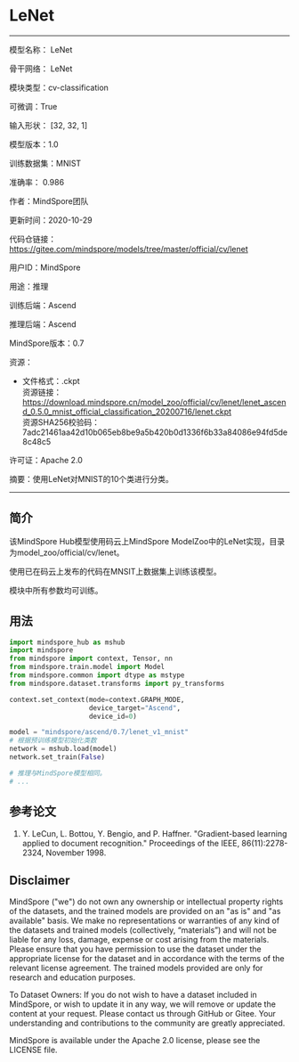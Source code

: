 # LeNet

---

模型名称： LeNet

骨干网络： LeNet

模块类型：cv-classification

可微调：True

输入形状： [32, 32, 1]

模型版本：1.0

训练数据集：MNIST

准确率： 0.986

作者：MindSpore团队

更新时间：2020-10-29

代码仓链接： <https://gitee.com/mindspore/models/tree/master/official/cv/lenet>

用户ID：MindSpore

用途：推理

训练后端：Ascend

推理后端：Ascend

MindSpore版本：0.7

资源：

-
    文件格式：.ckpt  
    资源链接： <https://download.mindspore.cn/model_zoo/official/cv/lenet/lenet_ascend_0.5.0_mnist_official_classification_20200716/lenet.ckpt>  
    资源SHA256校验码：7adc21461aa42d10b065eb8be9a5b420b0d1336f6b33a84086e94fd5de8c48c5

许可证：Apache 2.0

摘要：使用LeNet对MNIST的10个类进行分类。

---

## 简介

该MindSpore Hub模型使用码云上MindSpore ModelZoo中的LeNet实现，目录为model_zoo/official/cv/lenet。

使用已在码云上发布的代码在MNSIT上数据集上训练该模型。

模块中所有参数均可训练。

## 用法

```python
import mindspore_hub as mshub
import mindspore
from mindspore import context, Tensor, nn
from mindspore.train.model import Model
from mindspore.common import dtype as mstype
from mindspore.dataset.transforms import py_transforms

context.set_context(mode=context.GRAPH_MODE,
                    device_target="Ascend",
                    device_id=0)

model = "mindspore/ascend/0.7/lenet_v1_mnist"
# 根据预训练模型初始化类数
network = mshub.load(model)
network.set_train(False)

# 推理与MindSpore模型相同。
# ...
```

## 参考论文

1. Y. LeCun, L. Bottou, Y. Bengio, and P. Haffner. "Gradient-based learning applied to document recognition." Proceedings of the IEEE, 86(11):2278-2324, November 1998.

## Disclaimer

MindSpore ("we") do not own any ownership or intellectual property rights of the datasets, and the trained models are provided on an "as is" and "as available" basis. We make no representations or warranties of any kind of the datasets and trained models (collectively, “materials”) and will not be liable for any loss, damage, expense or cost arising from the materials. Please ensure that you have permission to use the dataset under the appropriate license for the dataset and in accordance with the terms of the relevant license agreement. The trained models provided are only for research and education purposes.

To Dataset Owners: If you do not wish to have a dataset included in MindSpore, or wish to update it in any way, we will remove or update the content at your request. Please contact us through GitHub or Gitee. Your understanding and contributions to the community are greatly appreciated.

MindSpore is available under the Apache 2.0 license, please see the LICENSE file.